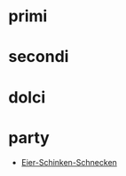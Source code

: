 # primi

# secondi

# dolci

# party

- [Eier-Schinken-Schnecken](/fingerfood/eier-schinken-schnecken)
